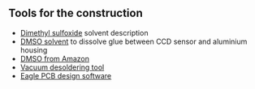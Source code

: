## Tools for the construction

* [Dimethyl sulfoxide](https://en.wikipedia.org/wiki/Dimethyl_sulfoxide) solvent description
* [DMSO solvent](https://www.ebay.com.au/itm/99-995-Pure-Undiluted-Pharmaceutical-Grade-DMSO-Dimethyl-Sulfoxide-Liquid-Gel/263534358653?hash=item3d5bdf307d:g:sLEAAOSwshRfATTZ) 
to dissolve glue between CCD sensor and aluminium housing
* [DMSO from Amazon](https://www.amazon.com.au/Liquid-Dimethyl-Sulfoxide-Pharmaceutical-Solvent/dp/B088WKHP77/ref=sr_1_13?dchild=1&keywords=Dimethyl+sulfoxide&qid=1599906819&sr=8-13)
* [Vacuum desoldering tool](https://www.jaycar.com.au/metal-desolder-tool/p/TH1862)
* [Eagle PCB design software](https://www.autodesk.com/products/eagle/free-download?plc=F360&term=1-YEAR&support=ADVANCED&quantity=1)
